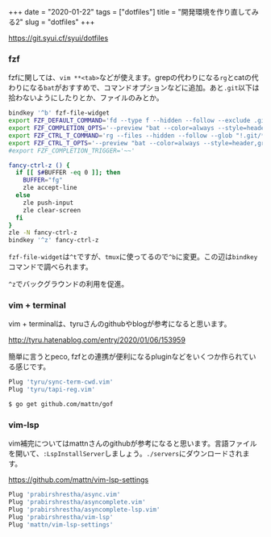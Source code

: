 +++
date = "2020-01-22"
tags = ["dotfiles"]
title = "開発環境を作り直してみる2"
slug = "dotfiles"
+++

https://git.syui.cf/syui/dotfiles

### fzf

fzfに関しては、`vim **<tab>`などが使えます。grepの代わりになる`rg`とcatの代わりになる`bat`がおすすめで、コマンドオプションなどに追加。あと`.git`以下は拾わないようにしたりとか、ファイルのみとか。

```sh
bindkey '^b' fzf-file-widget
export FZF_DEFAULT_COMMAND='fd --type f --hidden --follow --exclude .git'
export FZF_COMPLETION_OPTS='--preview "bat --color=always --style=header,grid --line-range :100 {}"'
export FZF_CTRL_T_COMMAND='rg --files --hidden --follow --glob "!.git/*"'
export FZF_CTRL_T_OPTS='--preview "bat --color=always --style=header,grid --line-range :100 {}"'
#export FZF_COMPLETION_TRIGGER='~~'

fancy-ctrl-z () {
  if [[ $#BUFFER -eq 0 ]]; then
    BUFFER="fg"
    zle accept-line
  else
    zle push-input
    zle clear-screen
  fi
}
zle -N fancy-ctrl-z
bindkey '^z' fancy-ctrl-z
```

`fzf-file-widget`は`^t`ですが、`tmux`に使ってるので`^b`に変更。この辺は`bindkey`コマンドで調べられます。

`^z`でバックグラウンドの利用を促進。

### vim + terminal

vim + terminalは、tyruさんのgithubやblogが参考になると思います。

http://tyru.hatenablog.com/entry/2020/01/06/153959

簡単に言うとpeco, fzfとの連携が便利になるpluginなどをいくつか作られている感じです。

```sh
Plug 'tyru/sync-term-cwd.vim'
Plug 'tyru/tapi-reg.vim'
```

```sh
$ go get github.com/mattn/gof
```

### vim-lsp

vim補完についてはmattnさんのgithubが参考になると思います。言語ファイルを開いて、`:LspInstallServer`しましょう。`./servers`にダウンロードされます。

https://github.com/mattn/vim-lsp-settings

```sh
Plug 'prabirshrestha/async.vim'
Plug 'prabirshrestha/asyncomplete.vim'
Plug 'prabirshrestha/asyncomplete-lsp.vim'
Plug 'prabirshrestha/vim-lsp'
Plug 'mattn/vim-lsp-settings'
```

